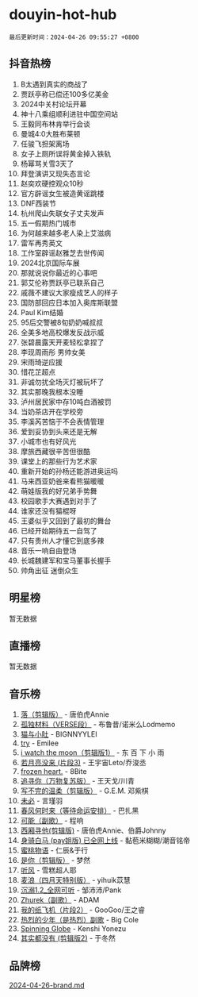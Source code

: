 # douyin-hot-hub

`最后更新时间：2024-04-26 09:55:27 +0800`

## 抖音热榜

1. B太遇到真实的商战了
1. 贾跃亭称已偿还100多亿美金
1. 2024中关村论坛开幕
1. 神十八乘组顺利进驻中国空间站
1. 王毅同布林肯举行会谈
1. 曼城4:0大胜布莱顿
1. 任骏飞担架离场
1. 女子上厕所误将黄金掉入铁轨
1. 杨幂骂关雪3天了
1. 拜登演讲又现失态言论
1. 赵奕欢硬控观众10秒
1. 官方辟谣女生被造黄谣跳楼
1. DNF西装节
1. 杭州爬山失联女子丈夫发声
1. 五一假期热门城市
1. 为何越来越多老人染上艾滋病
1. 雷军再秀英文
1. 工作室辟谣赵雅芝去世传闻
1. 2024北京国际车展
1. 那就说说你最近的心事吧
1. 郭艾伦称贾跃亭已联系自己
1. 戚薇不建议大家瘦成艺人的样子
1. 国防部回应日本加入奥库斯联盟
1. Paul Kim结婚
1. 95后交警被8旬奶奶喊叔叔
1. 全美多地高校爆发反战示威
1. 张碧晨露天开麦轻松拿捏了
1. 李现周雨彤 男帅女美
1. 宋雨琦逆应援
1. 惜花芷超点
1. 非诚勿扰全场灭灯被玩坏了
1. 其实那晚我根本没睡
1. 泸州居民家中存10吨白酒被罚
1. 当奶茶店开在学校旁
1. 李溪芮苦恼于不会表情管理
1. 爱到妥协到头来还是无解
1. 小城市也有好风光
1. 摩旅西藏很辛苦但很酷
1. 课堂上的那些行为艺术家
1. 重新开始的孙杨还能游进奥运吗
1. 马来西亚奶爸来看熊猫暖暖
1. 萌娃版我的好兄弟手势舞
1. 校园歌手大赛遇到对手了
1. 谁家还没有猫棍呀
1. 王婆似乎又回到了最初的舞台
1. 已经开始期待五一自驾了
1. 只有贵州人才懂它到底多辣
1. 音乐一响自由登场
1. 长城魏建军和宝马董事长握手
1. 帅角出征 迷倒众生

## 明星榜

暂无数据

## 直播榜

暂无数据

## 音乐榜

1. [落（剪辑版）](https://sf3-cdn-tos.douyinstatic.com/obj/tos-cn-ve-2774/o0h6HvN1BBbli9LtU3i5fQIleBQMF5Cg4TZmmC) - 唐伯虎Annie
1. [孤独材料（VERSE段）](https://sf5-hl-cdn-tos.douyinstatic.com/obj/tos-cn-ve-2774/ocX7glDNHYlwFeYrGQfBZoThtvPWy8tCCEBGKQ) - 布鲁昔/诺米么Lodmemo
1. [猫与小肚](https://sf3-cdn-tos.douyinstatic.com/obj/tos-cn-ve-2774/osZeoClMECgK8DYl6VebABgbchEtPYQjZEnRtd) - BIGNNYYLEI
1. [try](https://sf5-hl-cdn-tos.douyinstatic.com/obj/tos-cn-ve-2774/oMCYLreazYIFEgVb1vQdrJnJTbe8DDfiCA6gKw) - Emilee
1. [i watch the moon（剪辑版1）](https://sf3-cdn-tos.douyinstatic.com/obj/tos-cn-ve-2774/o0I9mSChzHZANMJIEBfkCQzzg6N5WAcVtqft9P) - 东 百 下 小 雨
1. [若月亮没来 (片段3)](https://sf3-cdn-tos.douyinstatic.com/obj/tos-cn-ve-2774/okfyEUsGW1B1ovJi5JiN9IjvAT2lMwA054GoEB) - 王宇宙Leto/乔浚丞
1. [frozen heart.](https://sf5-hl-cdn-tos.douyinstatic.com/obj/tos-cn-ve-2774/oIIWJfyjIACZA9zQMtnJ6hQQhFC4vhCupoRBsO) - 8Bite
1. [追寻你（万物复苏版）](https://sf3-cdn-tos.douyinstatic.com/obj/tos-cn-ve-2774/oYeAZJsbjIDit9APmBg8u6uDUQnHmoCf3gbo74) - 王天戈/川青
1. [写不完的温柔（剪辑版）](https://sf3-cdn-tos.douyinstatic.com/obj/tos-cn-ve-2774/oYBzzZQJ233GfwkemJJffAIWgeIYrjZfWhHTcG) - G.E.M. 邓紫棋
1. [未必](https://sf3-cdn-tos.douyinstatic.com/obj/tos-cn-ve-2774/ogntQMFnKQDZUgTCYuJgfLEtleYZZFxBQqhhFB) - 言瑾羽
1. [春风何时来（等待命运安排）](https://sf3-cdn-tos.douyinstatic.com/obj/tos-cn-ve-2774/oICBNbD3gelMfB4WgiD1KI2jQtXZE2FgHLwtsl) - 巴扎黑
1. [可能（副歌）](https://sf3-cdn-tos.douyinstatic.com/obj/tos-cn-ve-2774/cde1731888894259b333569393c2fb51) - 程响
1. [西厢寻他(剪辑版)](https://sf3-cdn-tos.douyinstatic.com/obj/tos-cn-ve-2774/oUsAVfAQKlRNxEv5qxvIB8o5qmIWUcXbzJKJhw) - 唐伯虎Annie、伯爵Johnny
1. [身骑白马 (pay姐版) 已全网上线](https://sf3-cdn-tos.douyinstatic.com/obj/tos-cn-ve-2774/oQLO5ZgLsFkaDhdIIveF2zUCgfweY0gWaH4AQG) - 黏苞米糊糊/潮音铭帝
1. [蜜桃物语](https://sf3-cdn-tos.douyinstatic.com/obj/tos-cn-ve-2774/oIhOSCZtIACtYU4XQkngiW9kCBfVD1Fz9IYeqL) - 仁辰&于行
1. [是你（剪辑版）](https://sf3-cdn-tos.douyinstatic.com/obj/tos-cn-ve-2774/46019dae783c4c969944217fe1cfafc4) - 梦然
1. [听风](https://sf3-cdn-tos.douyinstatic.com/obj/tos-cn-ve-2774/oAPa3yDDDIZygYzQdBemCAIngcCeEARgbQDtJC) - 雪糕超人耶
1. [麦浪（四月天特别版）](https://sf6-cdn-tos.douyinstatic.com/obj/tos-cn-ve-2774/26f5501a6547411fa3fbedc592fed0ad) - yihuik苡慧
1. [沉溺1.2_全网可听](https://sf3-cdn-tos.douyinstatic.com/obj/tos-cn-ve-2774/ok2QoiBqsWAX9McZmWiI9gAB0EzwD4Xj6yfmtH) - 邹沛沛/Pank
1. [Zhurek（副歌）](https://sf6-cdn-tos.douyinstatic.com/obj/tos-cn-ve-2774/ooQm8FBZQDlf0btEYgVpCcSCQfrdJGBEKZYBGS) - ADAM
1. [我的纸飞机（片段2）](https://sf27-cdn-tos.douyinstatic.com/obj/tos-cn-ve-2774/oM2ZrKcg2CD5AeRB2gkeXOFB1IxAGJdZPazYHf) - GooGoo/王之睿
1. [热烈的少年（是热烈）副歌](https://sf5-hl-cdn-tos.douyinstatic.com/obj/tos-cn-ve-2774/owVNI0CLDAUMtSz6TEYvfFBFL4UDFFhLfgK8fa) - Big Cole
1. [Spinning Globe](https://sf3-cdn-tos.douyinstatic.com/obj/tos-cn-ve-2774/oAYhDobngQZXzvJaWpxueRR0jC4FZDexedXDYA) - Kenshi Yonezu
1. [其实都没有 (剪辑版2)](https://sf5-hl-cdn-tos.douyinstatic.com/obj/tos-cn-ve-2774/oEBNQenHZtBhxYjGgUDQk0BCHTigQafgFlbQ7k) - 于冬然

## 品牌榜

[2024-04-26-brand.md](2024-04-26-brand.md)
